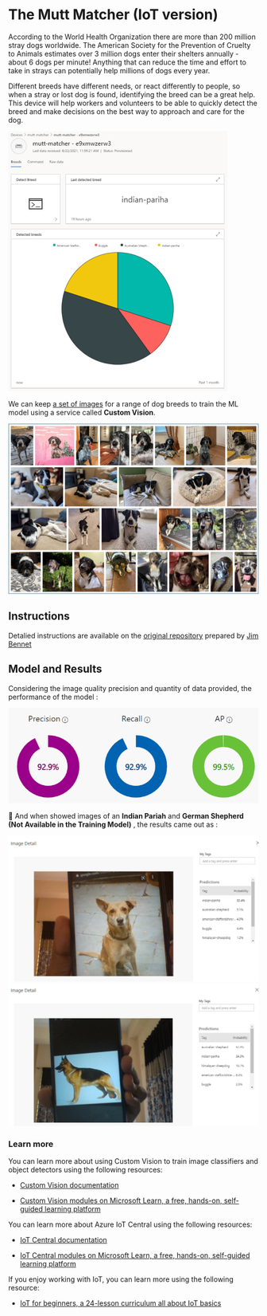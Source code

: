 # The Mutt Matcher (IoT version)

According to the World Health Organization there are more than 200 million stray dogs worldwide. The American Society for the Prevention of Cruelty to Animals estimates over 3 million dogs enter their shelters annually - about 6 dogs per minute! Anything that can reduce the time and effort to take in strays can potentially help millions of dogs every year.

Different breeds have different needs, or react differently to people, so when a stray or lost dog is found, identifying the breed can be a great help.
This device will help workers and volunteers to be able to quickly detect the breed and make decisions on the best way to approach and care for the dog.

![An application dashboard](./images/mutt-matcher-dashboard.png)

We can keep [a set of images](./model-images) for a range of dog breeds to train the ML model using a service called **Custom Vision**.

![Pictures of dogs](./images/dog-pictures.png)

## Instructions 

Detalied instructions are available on the [original repository](https://github.com/jimbobbennett/mutt-matcher-iot) prepared by [Jim Bennet](https://github.com/jimbobbennett/)

## Model and Results

Considering the image quality precision and quantity of data provided, the performance of the model :

![Performance](./images/performance.png)

📑 And when showed images of an **Indian Pariah** and **German Shepherd (Not Available in the Training Model)** , the results came out as :

![Indian Pariah](./images/result-1.png)
![German Shepherd](./images/result-2.png)

### Learn more

You can learn more about using Custom Vision to train image classifiers and object detectors using the following resources:

- [Custom Vision documentation](https://docs.microsoft.com/azure/cognitive-services/custom-vision-service/?WT.mc_id=academic-36256-jabenn)

- [Custom Vision modules on Microsoft Learn, a free, hands-on, self-guided learning platform](https://docs.microsoft.com/users/jimbobbennett/collections/qe2ehjny7z7zgd?WT.mc_id=academic-36256-jabenn)

You can learn more about Azure IoT Central using the following resources:

- [IoT Central documentation](https://docs.microsoft.com/azure/iot-central/?WT.mc_id=academic-36256-jabenn)

- [IoT Central modules on Microsoft Learn, a free, hands-on, self-guided learning platform](https://docs.microsoft.com/users/jimbobbennett/collections/o5w5c3eyre61x7?WT.mc_id=academic-36256-jabenn)

If you enjoy working with IoT, you can learn more using the following resource:

- [IoT for beginners, a 24-lesson curriculum all about IoT basics](https://github.com/microsoft/IoT-For-Beginners)
